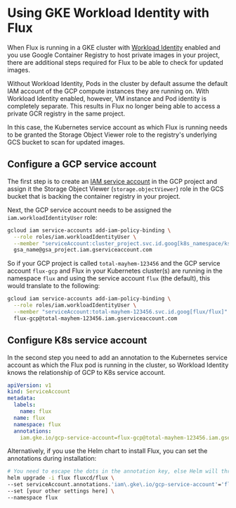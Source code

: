 # Using GKE Workload Identity with Flux

When Flux is running in a GKE cluster with [Workload Identity](https://cloud.google.com/kubernetes-engine/docs/how-to/workload-identity) enabled and you use Google Container Registry to host private images in your project, there are additional steps required for Flux to be able to check for updated images.

Without Workload Identity, Pods in the cluster by default assume the default IAM account of the GCP compute instances they are running on. With Workload Identity enabled, however, VM instance and Pod identity is completely separate. This results in Flux no longer being able to access a private GCR registry in the same project.

In this case, the Kubernetes service account as which Flux is running needs to be granted the Storage Object Viewer role to the registry's underlying GCS bucket to scan for updated images.

## Configure a GCP service account

The first step is to create an [IAM service account](https://cloud.google.com/docs/authentication/getting-started#creating_a_service_account) in the GCP project and assign it the Storage Object Viewer (`storage.objectViewer`) role in the GCS bucket that is backing the container registry in your project.

Next, the GCP service account needs to be assigned the `iam.workloadIdentityUser` role:

```bash
gcloud iam service-accounts add-iam-policy-binding \
  --role roles/iam.workloadIdentityUser \
  --member "serviceAccount:cluster_project.svc.id.goog[k8s_namespace/ksa_name]" \
  gsa_name@gsa_project.iam.gserviceaccount.com
```

So if your GCP project is called `total-mayhem-123456` and the GCP service account `flux-gcp` and Flux in your Kubernetes cluster(s) are running in the namespace `flux` and using the service account `flux` (the default), this would translate to the following:

```bash
gcloud iam service-accounts add-iam-policy-binding \
  --role roles/iam.workloadIdentityUser \
  --member "serviceAccount:total-mayhem-123456.svc.id.goog[flux/flux]" \
  flux-gcp@total-mayhem-123456.iam.gserviceaccount.com
```

## Configure K8s service account

In the second step you need to add an annotation to the Kubernetes service account as which the Flux pod is running in the cluster, so Workload Identity knows the relationship of GCP to K8s service account.

```yaml
apiVersion: v1
kind: ServiceAccount
metadata:
  labels:
    name: flux
  name: flux
  namespace: flux
  annotations:
    iam.gke.io/gcp-service-account=flux-gcp@total-mayhem-123456.iam.gserviceaccount.com
```

Alternatively, if you use the Helm chart to install Flux, you can set the annotations during installation:

```bash
# You need to escape the dots in the annotation key, else Helm will throw an error
helm upgrade -i flux fluxcd/flux \
--set serviceAccount.annotations.'iam\.gke\.io/gcp-service-account'='flux-gcp@total-mayhem-123456.iam.gserviceaccount.com'
--set [your other settings here] \
--namespace flux
```